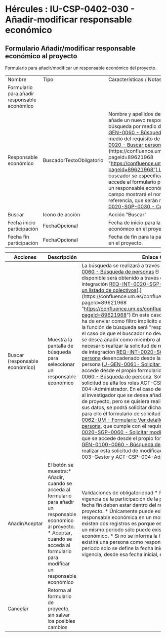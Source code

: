 # Hércules : IU\-CSP\-0402\-030 \- Añadir\-modificar responsable económico



## Formulario Añadir/modificar responsable económico al proyecto

Formulario para añadir/modificar un responsable económico del proyecto.



|  | | |
| --- | --- | --- |
| Nombre | Tipo | Características / Notas |
| Formulario para añadir responsable económico | | |
| Responsable económico | BuscadorTextoObligatorio | Nombre y apellidos del responsable económico.Cuando se añade un nuevo responsable económico se deberá realizar la búsqueda por medio del buscador común de personas [IU\-GEN\-0060 \- Búsqueda de personas](/hercules/sgi-sistema-de-gestion-de-investigacion/requisitos-y-analisis-funcional/analisis-funcional-sgi-hercules/gen-aspectos-generales/sha-buscadores-y-listados-comunes/iu-gen-0060-busqueda-de-personas.md "/hercules/sgi-sistema-de-gestion-de-investigacion/requisitos-y-analisis-funcional/analisis-funcional-sgi-hercules/gen-aspectos-generales/sha-buscadores-y-listados-comunes/iu-gen-0060-busqueda-de-personas.md"), que se resolverá por medio del requisito de integración  [REQ\-INT\-0020\-SGP\-0020 \- Buscar persona en un listado de colectivos](https://confluence.um.es/confluence/display/HERCULES/REQ-INT-0020-SGP-0020+-+Buscar+persona+en+un+listado+de+colectivos "https://confluence.um.es/confluence/display/HERCULES/REQ-INT-0020-SGP-0020+-+Buscar+persona+en+un+listado+de+colectivos")[.](https://confluence.um.es/confluence/pages/viewpage.action?pageId=89621968 "https://confluence.um.es/confluence/pages/viewpage.action?pageId=89621968") Las condiciones de invocación al buscador se especifican en la tabla de acciones.Cuando se accede al formulario para modificar los datos asociados a un responsable económico ya incluido en el proyecto, este campo mostrará el nombre y apellidos de la persona referencia, que serán recuperados a través de [REQ\-INT\-0020\-SGP\-0030 \- Consultar datos generales de persona](/hercules/sgi-sistema-de-gestion-de-investigacion/requisitos-y-analisis-funcional/analisis-funcional-sgi-hercules/gen-aspectos-generales/int-requisitos-de-integracion/req-int-0020-sgp-integracion-con-sistema-de-gestion-de-personas/req-int-0020-sgp-0030-consultar-datos-generales-de-persona.md "/hercules/sgi-sistema-de-gestion-de-investigacion/requisitos-y-analisis-funcional/analisis-funcional-sgi-hercules/gen-aspectos-generales/int-requisitos-de-integracion/req-int-0020-sgp-integracion-con-sistema-de-gestion-de-personas/req-int-0020-sgp-0030-consultar-datos-generales-de-persona.md") |
| Buscar | Icono de acción | Acción "Buscar" |
| Fecha inicio participación | FechaOpcional | Fecha de inicio para la participación del responsable económico en el proyecto. |
| Fecha fin participación | FechaOpcional | Fecha de fin para la participación del responsable económico en el proyecto. |



| Acciones | Descripción | Enlace CU. | Permisos |
| --- | --- | --- | --- |
| Buscar (responsable económico) | Muestra la pantalla de búsqueda para seleccionar un responsable económico | La búsqueda se realizará a través del formulario [IU\-GEN\-0060 \- Búsqueda de personas](/hercules/sgi-sistema-de-gestion-de-investigacion/requisitos-y-analisis-funcional/analisis-funcional-sgi-hercules/gen-aspectos-generales/sha-buscadores-y-listados-comunes/iu-gen-0060-busqueda-de-personas.md "/hercules/sgi-sistema-de-gestion-de-investigacion/requisitos-y-analisis-funcional/analisis-funcional-sgi-hercules/gen-aspectos-generales/sha-buscadores-y-listados-comunes/iu-gen-0060-busqueda-de-personas.md") El listado de miembros disponible será obtenido a través del requisito de integración [REQ\-INT\-0020\-SGP\-0020 \- Buscar persona en un listado de colectivos](https://confluence.um.es/confluence/display/HERCULES/REQ-INT-0020-SGP-0020+-+Buscar+persona+en+un+listado+de+colectivos "https://confluence.um.es/confluence/display/HERCULES/REQ-INT-0020-SGP-0020+-+Buscar+persona+en+un+listado+de+colectivos")[.](https://confluence.um.es/confluence/pages/viewpage.action?pageId=89621968 "https://confluence.um.es/confluence/pages/viewpage.action?pageId=89621968") En este caso el tipo de colectivo que se ha de enviar como filtro implícito a la pantalla de buscador y a la función de búsqueda será "responsable económico csp".En el caso de que el buscador no devolviese al investigador que se desea añadir como miembro al equipo de proyecto será necesario realizar la solicitud de registro a través del requisito de integración [REQ\-INT\-0020\-SGP\-0050 \- Solicitar alta de persona](/hercules/sgi-sistema-de-gestion-de-investigacion/requisitos-y-analisis-funcional/analisis-funcional-sgi-hercules/gen-aspectos-generales/int-requisitos-de-integracion/req-int-0020-sgp-integracion-con-sistema-de-gestion-de-personas/req-int-0020-sgp-0050-solicitar-alta-de-persona.md "/hercules/sgi-sistema-de-gestion-de-investigacion/requisitos-y-analisis-funcional/analisis-funcional-sgi-hercules/gen-aspectos-generales/int-requisitos-de-integracion/req-int-0020-sgp-integracion-con-sistema-de-gestion-de-personas/req-int-0020-sgp-0050-solicitar-alta-de-persona.md") desencadenado desde la pantalla de solicitar alta de persona [IU\-GEN\-0061\- Solicitar alta de persona](/hercules/sgi-sistema-de-gestion-de-investigacion/requisitos-y-analisis-funcional/analisis-funcional-sgi-hercules/gen-aspectos-generales/sha-buscadores-y-listados-comunes/iu-gen-0061-solicitar-alta-de-persona.md "/hercules/sgi-sistema-de-gestion-de-investigacion/requisitos-y-analisis-funcional/analisis-funcional-sgi-hercules/gen-aspectos-generales/sha-buscadores-y-listados-comunes/iu-gen-0061-solicitar-alta-de-persona.md") a la que se accede desde el propio formulario de búsqueda [IU\-GEN\-0060 \- Búsqueda de persona](https://confluence.um.es/confluence/pages/viewpage.action?pageId=221381525 "https://confluence.um.es/confluence/pages/viewpage.action?pageId=221381525"). Solamente podrán realizar esta solicitud de alta los roles ACT\-CSP\-003\-Gestor y ACT\-CSP\-004\-Administrador. En el caso de que el buscador devolviese al investigador que se desea añadir como miembro al equipo de proyecto, pero se quisiera realizar alguna modificación en sus datos, se podrá solicitar dicha modificación, utilizando para ello el formulario de solicitud de modificación [IU\-GEN\-0062\-UM \- Formulario Ver detalle \- Solicitar modificación de persona](/hercules/sgi-sistema-de-gestion-de-investigacion/guia-de-implantacion-checklist/um-universidad-de-murcia/um-formularios-especificos/um-formularios-de-gestion-de-personas-sgper/iu-gen-0062-um-formulario-ver-detalle-solicitar-modificacion-de-persona.md "/hercules/sgi-sistema-de-gestion-de-investigacion/guia-de-implantacion-checklist/um-universidad-de-murcia/um-formularios-especificos/um-formularios-de-gestion-de-personas-sgper/iu-gen-0062-um-formulario-ver-detalle-solicitar-modificacion-de-persona.md"), que cumple con el requisito de integración [REQ\-INT\-0020\-SGP\-0060 \- Solicitar modificación de persona](/hercules/sgi-sistema-de-gestion-de-investigacion/requisitos-y-analisis-funcional/analisis-funcional-sgi-hercules/gen-aspectos-generales/int-requisitos-de-integracion/req-int-0020-sgp-integracion-con-sistema-de-gestion-de-personas/req-int-0020-sgp-0060-solicitar-modificacion-de-persona.md "/hercules/sgi-sistema-de-gestion-de-investigacion/requisitos-y-analisis-funcional/analisis-funcional-sgi-hercules/gen-aspectos-generales/int-requisitos-de-integracion/req-int-0020-sgp-integracion-con-sistema-de-gestion-de-personas/req-int-0020-sgp-0060-solicitar-modificacion-de-persona.md") y a la que se accede desde el propio formulario de búsqueda [IU\-GEN\-0100\-0060 \- Búsqueda de persona](/hercules/sgi-sistema-de-gestion-de-investigacion/requisitos-y-analisis-funcional/analisis-funcional-sgi-hercules/gen-aspectos-generales/sha-buscadores-y-listados-comunes/iu-gen-0060-busqueda-de-personas.md "/hercules/sgi-sistema-de-gestion-de-investigacion/requisitos-y-analisis-funcional/analisis-funcional-sgi-hercules/gen-aspectos-generales/sha-buscadores-y-listados-comunes/iu-gen-0060-busqueda-de-personas.md"). Solamente podrán realizar esta solicitud de modificación los roles ACT\-CSP\-003\-Gestor y ACT\-CSP\-004\-Administrador. | No se necesita permiso para mostrar la pantalla de búsqueda de personas |
| Añadir/Aceptar | El botón se muestra:* Añadir, cuando se acceda al formulario para añadir un responsable económico al proyecto. * Aceptar, cuando se acceda al formulario para modificar un responsable económico | Validaciones de obligatoriedad:* Persona  Comprobaciones de vigencia de la participación de la persona:* Fecha inicio y fecha fin deben estar dentro del rango de duración de proyecto. * Únicamente puede existir una persona responsable económica en un momento dado, es decir, si existen dos registros es porque están en periodos distintos. En un mismo periodo sólo puede existir un responsable económico. * Si no se informa la fecha inicio y fecha fin, sólo existirá una persona como responsable económica * Si en un periodo solo se define la fecha inicio se considerará que la vigencia, desde esa fecha inicial, es permanente. | CSP\-PRO\-ECSP\-PRO\-E\_UO |
| Cancelar | Retorna al formulario de proyecto, sin salvar los posibles cambios |  |  |




